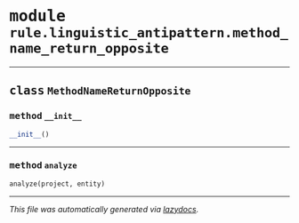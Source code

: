 <!-- markdownlint-disable -->

# <kbd>module</kbd> `rule.linguistic_antipattern.method_name_return_opposite`






---

## <kbd>class</kbd> `MethodNameReturnOpposite`




### <kbd>method</kbd> `__init__`

```python
__init__()
```








---

### <kbd>method</kbd> `analyze`

```python
analyze(project, entity)
```








---

_This file was automatically generated via [lazydocs](https://github.com/ml-tooling/lazydocs)._
